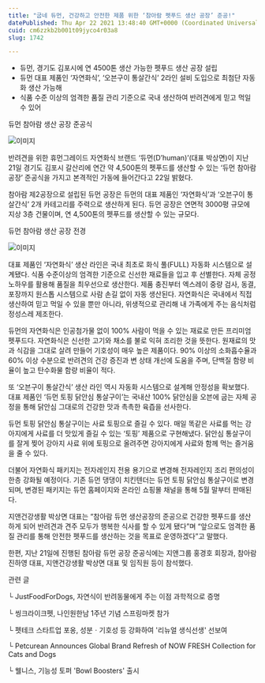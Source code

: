 ```yaml
---
title: "굽네 듀먼, 건강하고 안전한 제품 위한 ‘참아람 펫푸드 생산 공장’ 준공!"
datePublished: Thu Apr 22 2021 13:48:40 GMT+0000 (Coordinated Universal Time)
cuid: cm6zzkb2b001t09jyco4r03a8
slug: 1742

---
```



- 듀먼, 경기도 김포시에 연 4500톤 생산 가능한 펫푸드 생산 공장 설립
- 듀먼 대표 제품인 ‘자연화식’, ‘오븐구이 통살간식’ 2라인 설비 도입으로 최첨단 자동화 생산 가능해
- 식품 수준 이상의 엄격한 품질 관리 기준으로 국내 생산하여 반려견에게 믿고 먹일 수 있어

듀먼 참아람 생산 공장 준공식

![이미지](https://cdn.hashnode.com/res/hashnode/image/upload/v1739248349827/b9036363-5c78-4f3b-9a2c-c8d289b1cce9.jpeg)

반려견을 위한 휴먼그레이드 자연화식 브랜드 ‘듀먼(D’human)’(대표 박상면)이 지난 21일 경기도 김포시 갈산리에 연간 약 4,500톤의 펫푸드를 생산할 수 있는 ‘듀먼 참아람 공장’ 준공식을 가지고 본격적인 가동에 들어간다고 22일 밝혔다.

참아람 제2공장으로 설립된 듀먼 공장은 듀먼의 대표 제품인 ‘자연화식’과 ‘오븐구이 통살간식’ 2개 카테고리를 주력으로 생산하게 된다. 듀먼 공장은 연면적 3000평 규모에 지상 3층 건물이며, 연 4,500톤의 펫푸드를 생산할 수 있는 규모다.

듀먼 참아람 생산 공장 전경

![이미지](https://cdn.hashnode.com/res/hashnode/image/upload/v1739248352516/0055629c-6a47-47d9-bd5f-065127545401.jpeg)

대표 제품인 ‘자연화식’ 생산 라인은 국내 최초로 화식 풀(FULL) 자동화 시스템으로 설계됐다. 식품 수준이상의 엄격한 기준으로 신선한 재료들을 입고 후 선별한다. 자체 공정 노하우를 활용해 품질을 최우선으로 생산한다. 제품 충진부터 엑스레이 중량 검사, 동결, 포장까지 원스톱 시스템으로 사람 손길 없이 자동 생산된다. 자연화식은 국내에서 직접 생산하여 믿고 먹일 수 있을 뿐만 아니라, 위생적으로 관리해 내 가족에게 주는 음식처럼 정성스레 제조한다.

듀먼의 자연화식은 인공첨가물 없이 100% 사람이 먹을 수 있는 재료로 만든 프리미엄 펫푸드다. 자연화식은 신선한 고기와 채소를 불로 익혀 조리한 것을 뜻한다. 원재료의 맛과 식감을 그대로 살려 만들어 기호성이 매우 높은 제품이다. 90% 이상의 소화흡수율과 60% 이상 수분으로 반려견의 건강 증진과 변 상태 개선에 도움을 주며, 단백질 함량 비율이 높고 탄수화물 함량 비율이 적다.

또 ‘오븐구이 통살간식’ 생산 라인 역시 자동화 시스템으로 설계해 안정성을 확보했다. 대표 제품인 ‘듀먼 토핑 닭안심 통살구이’는 국내산 100% 닭안심을 오븐에 굽는 자체 공정을 통해 닭안심 그대로의 건강한 맛과 촉촉한 육즙을 선사한다.

듀먼 토핑 닭안심 통살구이는 사료 토핑으로 즐길 수 있다. 매일 똑같은 사료를 먹는 강아지에게 사료를 더 맛있게 즐길 수 있는 ‘토핑’ 제품으로 구현해냈다. 닭안심 통살구이를 잘게 찢어 강아지 사료 위에 토핑으로 올려주면 강아지에게 사료와 함께 먹는 즐거움을 줄 수 있다.

더불어 자연화식 패키지는 전자레인지 전용 용기으로 변경해 전자레인지 조리 편의성이 한층 강화될 예정이다. 기존 듀먼 댕댕이 치킨텐더는 듀먼 토핑 닭안심 통살구이로 변경되며, 변경된 패키지는 듀먼 홈페이지와 온라인 쇼핑몰 채널을 통해 5월 말부터 판매된다.

지앤건강생활 박상면 대표는 “참아람 듀먼 생산공장의 준공으로 건강한 펫푸드를 생산하게 되어 반려견과 견주 모두가 행복한 식사를 할 수 있게 됐다”며 “앞으로도 엄격한 품질 관리를 통해 안전한 펫푸드를 생산하는 것을 목표로 운영하겠다”고 말했다.

한편, 지난 21일에 진행된 참아람 듀먼 공장 준공식에는 지앤그룹 홍경호 회장과, 참아람 진하영 대표, 지앤건강생활 박상면 대표 및 임직원 등이 참석했다.

관련 글

└ JustFoodForDogs, 자연식이 반려동물에게 주는 이점 과학적으로 증명

└ 씽크라이크펫, 나인원한남 1주년 기념 스프링마켓 참가

└ 펫테크 스타트업 포옹, 성분ㆍ기호성 등 강화하여 '리뉴얼 생식선생' 선보여

└ Petcurean Announces Global Brand Refresh of NOW FRESH Collection for Cats and Dogs

└ 웰니스, 기능성 토퍼 'Bowl Boosters' 출시